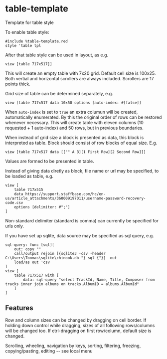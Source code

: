 # table-template
Template for table style

To enable table style:
```
#include %table-template.red
style 'table tpl
```
After that table style can be used in layout, as e.g.
```
view [table 717x517]]
```
This will create an empty table with 7x20 grid. Default cell size is 100x25. Both vertial and horizontal scrollers are always included. Scrollers are 17 points thick.

Grid size of table can be determined separately, e.g.
```
view [table 717x517 data 10x50 options [auto-index: #[false]]
```
When `auto-index` is set to `true` an extra columun will be created, automatically enumerated. By this the original order of rows can be restored whenever necessary.
This will create table with eleven columns (10 requested + 1 auto-index) and 50 rows, but in previous boundaries.

When instead of grid size a block is presented as data, this block is interpreted as table. Block should consist of row blocks of equal size. E.g.
```
view [table 717x517 data [["" A B][1 First Row][2 Second Row]]]
```
Values are formed to be presented in table.

Instead of giving data diretly as block, file name or url may be specified, to be loaded as table, e.g.
```
view [
    table 717x515 
    data https://support.staffbase.com/hc/en-us/article_attachments/360009197011/username-password-recovery-code.csv 
    options [delimiter: #";"]
]
```
Non-standard delimiter (standard is comma) can currently be specified for urls only.

If you have set up sqlite, data source may be specified as sql query, e.g.
```
sql-query: func [sql][
    out: copy ""
    call/output rejoin [{sqlite3 -csv -header C:\Users\Toomas\sqlite\chinook.db "} sql {"}]  out
    load/as out 'csv
]
view [
    table 717x517 with [
        data: sql-query "select TrackId, Name, Title, Composer from tracks inner join albums on tracks.AlbumID = albums.AlbumId"
    ]
]
```

## Features

Row and column sizes can be changed by dragging on cell border. If holding down control while dragging, sizes of all following rows/columns will be changed too. If ctrl-dragging on first row/column, default size is changed.

Scrolling, wheeling, navigation by keys, sorting, filtering, freezing, copying/pasting, editing -- see local menu
